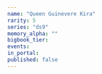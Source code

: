 ```yaml
---
name: "Queen Guinevere Kira"
rarity: 5
series: "ds9"
memory_alpha: ""
bigbook_tier:
events:
in_portal:
published: false
---
```

